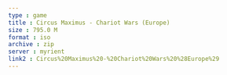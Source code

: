 ```yaml
---
type : game
title : Circus Maximus - Chariot Wars (Europe)
size : 795.0 M
format : iso
archive : zip
server : myrient
link2 : Circus%20Maximus%20-%20Chariot%20Wars%20%28Europe%29
---
```

